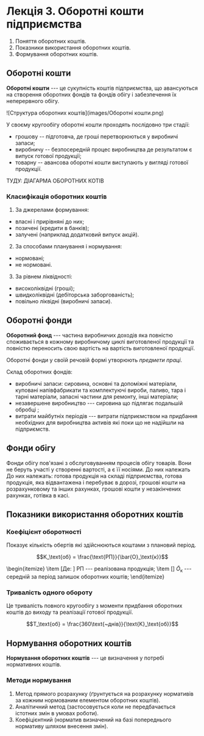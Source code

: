 # Лекція 3. Оборотні кошти підприємства

1. Поняття оборотних коштів.
2. Показники використання оборотних коштів.
3. Формування оборотних коштів.

## Оборотні кошти

__Оборотні кошти__ --- це сукупність коштів підприємства, що авансуються на створення оборотних
фондів та фондів обігу і забезпечення їх неперервного обігу.

![Структура оборотних коштів](images/Оборотні кошти.png)

У своєму кругообігу оборотні кошти проходять послідовно три стадії:

- грошову -- підготовча, де гроші перетворюються у виробничі запаси;
- виробничу -- безпосередній процес виробництва де результатом є випуск готової продукції;
- товарну -- авансова оборотні кошти виступають у вигляді готової продукції.

ТУДУ: ДІАГАРМА ОБОРОТНИХ КОТІВ

### Класифікація оборотних коштів

1. За джерелами формування:
- власні і прирівняні до них;
- позичені (кредити в банків);
- залучені (наприклад додатковий випуск акцій).
2. За способами планування і нормування:
- нормовані;
- не нормовані.
3. За рівнем ліквідності:
- високоліквідні (гроші);
- швидколіквідні (дебіторська заборгованість);
- повільно ліквідні (виробничі запаси).

## Оборотні фонди

__Оборотний фонд__ --- частина виробничих доходів яка повністю споживається в кожному виробничому циклі виготовленої
продукції та повністю переносить свою вартість на вартість виготовленої продукції.

Оборотні фонди у своїй речовій формі утворюють _предмети праці_.

Склад оборотних фондів:

- виробничі запаси: сировина, основні та допоміжні матеріали, куповані напівфабрикати та
комплектуючі вироби, паливо, тара і тарні матеріали, запасні частини для ремонту, інші
матеріали;
- незавершене виробництво --- сировина що підлягає подальшій обробці ;
- витрати майбутніх періодів --- витрати підприємством на придбання необхідних для виробництва
активів які поки що не надійшли на підприємств.

## Фонди обігу

Фонди обігу пов'язані з обслуговуванням процесів обігу товарів. Вони не беруть участі у створенні
вартості, а є її носіями. До них належать До них належать: готова продукція на складі підприємства,
готова продукція, яка відвантажена і перебуває в дорозі, грошові кошти на розрахунковому та інших
рахунках, грошові кошти у незакінчених рахунках, готівка в касі.

## Показники використання оборотних коштів

### Коефіцієнт оборотності

Показує кількість обертів які здійснюються коштами з плановий період.

$$K_\text{об} = \frac{\text{РП}}{\bar{O}_\text{к}}$$

\begin{itemize}
\item [Де: ] $\text{РП}$ --- реалізована продукція;
\item [] $\bar{O}_\text{к}$ --- середній за період залишок оборотних коштів;
\end{itemize}

### Тривалість одного обороту

Це тривалість повного кругообігу з моменти придбання оборотних коштів до виходу та реалізації готової
продукції.

$$T_\text{об} = \frac{360\text{~днів}}{\text{K}_\text{об}}$$

## Нормування оборотних коштів

__Нормування оборотних коштів__ --- це визначення у потребі нормативних коштів.

### Методи нормування

1. Метод прямого розрахунку (ґрунтується на розрахунку нормативів за кожним нормованим елементом
оборотних коштів).
2. Аналітичний метод (застосовується коли не передбачається істотних змін в умовах роботи).
3. Коефіцієнтний (норматив визначений на базі попереднього нормативу шляхом внесення змін).
